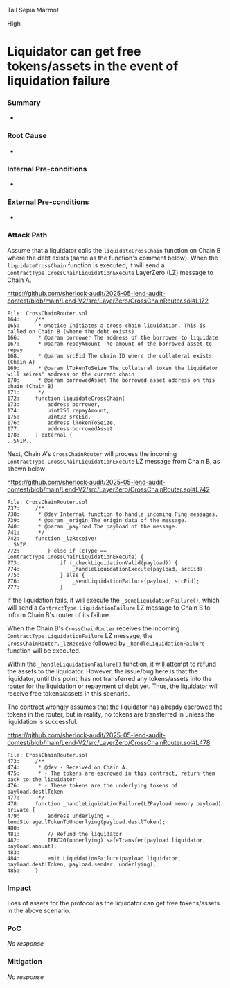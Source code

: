 Tall Sepia Marmot

High

# Liquidator can get free tokens/assets in the event of liquidation failure

### Summary

-

### Root Cause

-

### Internal Pre-conditions

-

### External Pre-conditions

-

### Attack Path

Assume that a liquidator calls the `liquidateCrossChain` function on Chain B where the debt exists (same as the function's comment below). When the `liquidateCrossChain` function is executed, it will send a `ContractType.CrossChainLiquidationExecute` LayerZero (LZ) message to Chain A.

https://github.com/sherlock-audit/2025-05-lend-audit-contest/blob/main/Lend-V2/src/LayerZero/CrossChainRouter.sol#L172

```solidity
File: CrossChainRouter.sol
164:     /**
165:      * @notice Initiates a cross-chain liquidation. This is called on Chain B (where the debt exists)
166:      * @param borrower The address of the borrower to liquidate
167:      * @param repayAmount The amount of the borrowed asset to repay
168:      * @param srcEid The chain ID where the collateral exists (Chain A)
169:      * @param lTokenToSeize The collateral token the liquidator will seizes' address on the current chain
170:      * @param borrowedAsset The borrowed asset address on this chain (Chain B)
171:      */
172:     function liquidateCrossChain(
173:         address borrower,
174:         uint256 repayAmount,
175:         uint32 srcEid,
176:         address lTokenToSeize,
177:         address borrowedAsset
178:     ) external {
..SNIP..
```

Next, Chain A's `CrossChainRouter` will process the incoming `ContractType.CrossChainLiquidationExecute` LZ message from Chain B, as shown below

https://github.com/sherlock-audit/2025-05-lend-audit-contest/blob/main/Lend-V2/src/LayerZero/CrossChainRouter.sol#L742

```solidity
File: CrossChainRouter.sol
737:     /**
738:      * @dev Internal function to handle incoming Ping messages.
739:      * @param _origin The origin data of the message.
740:      * @param _payload The payload of the message.
741:      */
742:     function _lzReceive(
..SNIP..
772:         } else if (cType == ContractType.CrossChainLiquidationExecute) {
773:             if (_checkLiquidationValid(payload)) {
774:                 _handleLiquidationExecute(payload, srcEid);
775:             } else {
776:                 _sendLiquidationFailure(payload, srcEid);
777:             }
```

If the liquidation fails, it will execute the `_sendLiquidationFailure()`, which will send a `ContractType.LiquidationFailure` LZ message to Chain B to inform Chain B's router of its failure.

When the Chain B's `CrossChainRouter` receives the incoming `ContractType.LiquidationFailure` LZ message, the `CrossChainRouter._lzReceive` followed by `_handleLiquidationFailure` function will be executed.

Within the `_handleLiquidationFailure()` function, it will attempt to refund the assets to the liquidator. However, the issue/bug here is that the liquidator, until this point, has not transferred any tokens/assets into the router for the liquidation or repayment of debt yet. Thus, the liquidator will receive free tokens/assets in this scenario.

The contract wrongly assumes that the liquidator has already escrowed the tokens in the router, but in reality, no tokens are transferred in unless the liquidation is successful.

https://github.com/sherlock-audit/2025-05-lend-audit-contest/blob/main/Lend-V2/src/LayerZero/CrossChainRouter.sol#L478

```solidity
File: CrossChainRouter.sol
473:     /**
474:      * @dev - Received on Chain A.
475:      * - The tokens are escrowed in this contract, return them back to the liquidator
476:      * - These tokens are the underlying tokens of payload.destlToken
477:      */
478:     function _handleLiquidationFailure(LZPayload memory payload) private {
479:         address underlying = lendStorage.lTokenToUnderlying(payload.destlToken);
480: 
481:         // Refund the liquidator
482:         IERC20(underlying).safeTransfer(payload.liquidator, payload.amount);
483: 
484:         emit LiquidationFailure(payload.liquidator, payload.destlToken, payload.sender, underlying);
485:     }
```

### Impact

Loss of assets for the protocol as the liquidator can get free tokens/assets in the above scenario.

### PoC

_No response_

### Mitigation

_No response_